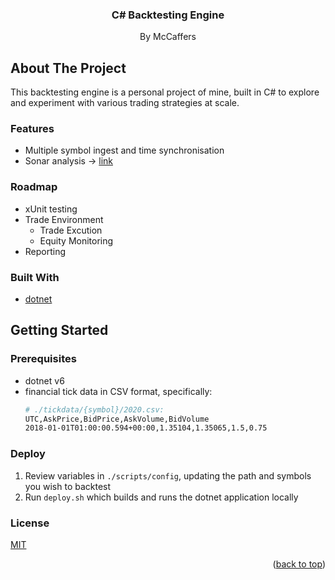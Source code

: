 <div align="center">

<h3 align="center">C# Backtesting Engine</h3>

  <p align="center">
    By McCaffers

  </p>
</div>

<!-- ABOUT THE PROJECT -->
## About The Project

This backtesting engine is a personal project of mine, built in C# to explore and experiment with various trading strategies at scale.

### Features
* Multiple symbol ingest and time synchronisation
* Sonar analysis -> [link](https://sonarcloud.io/project/overview?id=mccaffers_backtesting-engine)

### Roadmap
* xUnit testing
* Trade Environment
    * Trade Excution
    * Equity Monitoring
* Reporting

### Built With

* [dotnet](https://nextjs.org/)

<!-- GETTING STARTED -->
## Getting Started

### Prerequisites

* dotnet v6
* financial tick data in CSV format, specifically:
    ```bash
    # ./tickdata/{symbol}/2020.csv:
    UTC,AskPrice,BidPrice,AskVolume,BidVolume
    2018-01-01T01:00:00.594+00:00,1.35104,1.35065,1.5,0.75
    ```

### Deploy

1. Review variables in ```./scripts/config```, updating the path and symbols you wish to backtest
2. Run ```deploy.sh``` which builds and runs the dotnet application locally

### License
[MIT](https://choosealicense.com/licenses/mit/)

<p align="right">(<a href="#top">back to top</a>)</p>
